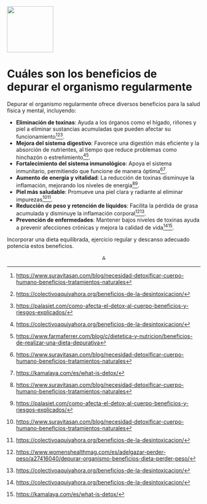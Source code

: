 <img src="https://r2cdn.perplexity.ai/pplx-full-logo-primary-dark%402x.png" class="logo" width="120"/>

# Cuáles son los beneficios de depurar el organismo regularmente

Depurar el organismo regularmente ofrece diversos beneficios para la salud física y mental, incluyendo:

- **Eliminación de toxinas**: Ayuda a los órganos como el hígado, riñones y piel a eliminar sustancias acumuladas que pueden afectar su funcionamiento[^1][^3][^4].
- **Mejora del sistema digestivo**: Favorece una digestión más eficiente y la absorción de nutrientes, al tiempo que reduce problemas como hinchazón o estreñimiento[^3][^5].
- **Fortalecimiento del sistema inmunológico**: Apoya el sistema inmunitario, permitiendo que funcione de manera óptima[^1][^6].
- **Aumento de energía y vitalidad**: La reducción de toxinas disminuye la inflamación, mejorando los niveles de energía[^1][^4].
- **Piel más saludable**: Promueve una piel clara y radiante al eliminar impurezas[^1][^3].
- **Reducción de peso y retención de líquidos**: Facilita la pérdida de grasa acumulada y disminuye la inflamación corporal[^2][^3].
- **Prevención de enfermedades**: Mantener bajos niveles de toxinas ayuda a prevenir afecciones crónicas y mejora la calidad de vida[^3][^6].

Incorporar una dieta equilibrada, ejercicio regular y descanso adecuado potencia estos beneficios.

<div style="text-align: center">⁂</div>

[^1]: https://www.suravitasan.com/blog/necesidad-detoxificar-cuerpo-humano-beneficios-tratamientos-naturales

[^2]: https://www.womenshealthmag.com/es/adelgazar-perder-peso/a27416040/depurar-organismo-beneficios-dieta-perder-peso/

[^3]: https://colectivoaquiyahora.org/beneficios-de-la-desintoxicacion/

[^4]: https://palasiet.com/como-afecta-el-detox-al-cuerpo-beneficios-y-riesgos-explicados/

[^5]: https://www.farmaferrer.com/blog/c/dietetica-y-nutricion/beneficios-de-realizar-una-dieta-depurativa

[^6]: https://kamalaya.com/es/what-is-detox/

[^7]: https://www.eladiet.com/por-que-es-importante-depurar-nuestro-organismo/

[^8]: https://www.nutergia.es/blog/2024/10/01/beneficios-de-una-detox/

